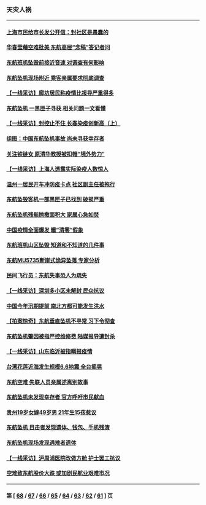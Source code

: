 ### 天灾人祸
---
#### [上海市民给市长发公开信：封社区是愚蠢的](../../pages/ncid280/n13668001.md) 
#### [华春莹藉空难批美 东航高层“念稿”答记者问](../../pages/ncid280/n13667661.md) 
#### [东航班机坠毁前接近音速 对调查有何影响](../../pages/ncid280/n13668076.md) 
#### [东航坠机现场附近 乘客亲属要求彻底调查](../../pages/ncid280/n13668049.md) 
#### [【一线采访】廊坊居民称疫情比报导严重得多](../../pages/ncid280/n13667853.md) 
#### [东航坠机 一黑匣子寻获 相关问题一文看懂](../../pages/ncid280/n13667699.md) 
#### [【一线采访】封控止不住 长春染疫创新高（上）](../../pages/ncid280/n13667958.md) 
#### [组图：中国东航坠机事故 尚未寻获幸存者](../../pages/ncid280/n13667261.md) 
#### [关注铁链女 原清华教授被扣帽“境外势力”](../../pages/ncid280/n13667335.md) 
#### [【一线采访】上海人透露实际染疫人数惊人](../../pages/ncid280/n13666659.md) 
#### [温州一居民开车冲防疫卡点 社区副主任被拖行](../../pages/ncid280/n13666593.md) 
#### [东航坠毁客机一部黑匣子已找到 破损严重](../../pages/ncid280/n13667217.md) 
#### [东航坠机残骸抛撒面积大 家属心急如焚](../../pages/ncid280/n13666646.md) 
#### [中国疫情全面爆发 曝“清零”假象](../../pages/ncid280/n13666827.md) 
#### [东航班机山区坠毁 知道和不知道的几件事](../../pages/ncid280/n13666411.md) 
#### [东航MU5735断崖式诡异坠落 专家分析](../../pages/ncid280/n13665865.md) 
#### [民间飞行员：东航失事恐人为疏失](../../pages/ncid280/n13666333.md) 
#### [【一线采访】深圳多小区未解封 民众抗议](../../pages/ncid280/n13666084.md) 
#### [中国今年汛期提前 南北方都可能发生洪水](../../pages/ncid280/n13666223.md) 
#### [【拍案惊奇】东航垂直坠机不寻常 习下令彻查](../../pages/ncid280/n13664873.md) 
#### [东航坠机肇因被指严控维修费 陆媒报导遭封杀](../../pages/ncid280/n13665659.md) 
#### [【一线采访】山东临沂被指瞒报疫情](../../pages/ncid280/n13664741.md) 
#### [台湾花莲近海发生规模6.6地震 全台摇晃](../../pages/ncid280/n13665482.md) 
#### [东航空难 失联人员亲属述离别故事](../../pages/ncid280/n13665188.md) 
#### [东航坠机未发现幸存者 官方呼吁市民献血](../../pages/ncid280/n13665272.md) 
#### [贵州19岁女嫁49岁男 21年生15孩惹议](../../pages/ncid280/n13664751.md) 
#### [东航坠机 目击者发现遗体、钱包、手机残渣](../../pages/ncid280/n13664455.md) 
#### [东航坠机现场发现遇难者遗体](../../pages/ncid280/n13664654.md) 
#### [【一线采访】沪周浦医院改做方舱 护士罢工抗议](../../pages/ncid280/n13664120.md) 
#### [空难致东航股价大跌 或加剧民航业艰难市况](../../pages/ncid280/n13663972.md) 

---
#### 第 [ [68](./68.md) / [67](./67.md) / [66](./66.md) / [65](./65.md) / [64](./64.md) / [63](./63.md) / [62](./62.md) / [61](./61.md) ] 页
